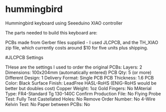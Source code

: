 # hummingbird
Hummingbird keyboard using Seeeduino XIAO controller

The parts needed to build this keyboard are:

PCBs made from Gerber files supplied - I used JLCPCB, and the TH_XIAO zip file, which currently costs around $10 for five units plus shipping.

#JLCPCB Settings

THese are the settings I used to order the original PCBs:
  Layers: 2
  Dimensions: 100x204mm (automatically entered)
  PCB Qty: 5 (or more)
  Different Design: 1
  Delivery Format: Single PCB
  PCB Thickness: 1.6
  PCB Color: Black
  Surface Finish: LeadFree HASL-RoHS (ENIG-RoHS would be better but doubles cost)
  Copper Weight: 1oz
  Gold Fingers: No
  MAterial Type: FR4-Standard Tg 130-140C
  Confirm Production File: No
  Flying Probe Test: Fully Test
  Castellated Holes: No
  Remove Order Number: No
  4-Wire Kelvin Test: No
  Paper between PCBs: No
  
